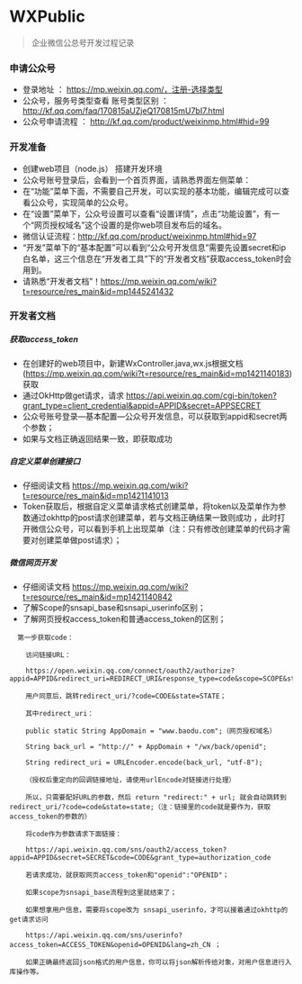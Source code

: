 # WXPublic
> 企业微信公总号开发过程记录

### 申请公众号
- 登录地址 ： https://mp.weixin.qq.com/，注册-选择类型
- 公众号，服务号类型查看  账号类型区别 ：http://kf.qq.com/faq/170815aUZjeQ170815mU7bI7.html
- 公众号申请流程 ： http://kf.qq.com/product/weixinmp.html#hid=99

### 开发准备

- 创建web项目（node.js） 搭建开发环境
- 公众号账号登录后，会看到一个首页界面，请熟悉界面左侧菜单：
- 在“功能”菜单下面，不需要自己开发，可以实现的基本功能，编辑完成可以查看公众号，实现简单的公众号。
- 在“设置”菜单下，公众号设置可以查看“设置详情”，点击“功能设置”，有一个“网页授权域名”这个设置的是你web项目发布后的域名。
- 微信认证流程：http://kf.qq.com/product/weixinmp.html#hid=97
- “开发”菜单下的“基本配置”可以看到“公众号开发信息”需要先设置secret和ip白名单，这三个信息在“开发者工具”下的“开发者文档”获取access_token时会用到。
- 请熟悉“开发者文档”！https://mp.weixin.qq.com/wiki?t=resource/res_main&id=mp1445241432

### 开发者文档

##### 获取access_token
- 在创建好的web项目中，新建WxController.java,wx.js根据文档 (https://mp.weixin.qq.com/wiki?t=resource/res_main&id=mp1421140183) 获取
- 通过OkHttp做get请求，请求 https://api.weixin.qq.com/cgi-bin/token?grant_type=client_credential&appid=APPID&secret=APPSECRET
- 公众号账号登录—基本配置—公众号开发信息，可以获取到appid和secret两个参数；
- 如果与文档正确返回结果一致，即获取成功

##### 自定义菜单创建接口

- 仔细阅读文档 https://mp.weixin.qq.com/wiki?t=resource/res_main&id=mp1421141013
- Token获取后，根据自定义菜单请求格式创建菜单，将token以及菜单作为参数通过okhttp的post请求创建菜单，若与文档正确结果一致则成功
  ，此时打开微信公众号，可以看到手机上出现菜单（注：只有修改创建菜单的代码才需要对创建菜单做post请求）；
  
##### 微信网页开发

- 仔细阅读文档 https://mp.weixin.qq.com/wiki?t=resource/res_main&id=mp1421140842
- 了解Scope的snsapi_base和snsapi_userinfo区别；
- 了解网页授权access_token和普通access_token的区别；

```
  第一步获取code：

    访问链接URL：

    https://open.weixin.qq.com/connect/oauth2/authorize?appid=APPID&redirect_uri=REDIRECT_URI&response_type=code&scope=SCOPE&state=STATE#wechat_redirect 

    用户同意后，跳转redirect_uri/?code=CODE&state=STATE；

    其中redirect_uri：

    public static String AppDomain = "www.baodu.com";（网页授权域名）

    String back_url = "http://" + AppDomain + "/wx/back/openid";

    String redirect_uri = URLEncoder.encode(back_url, "utf-8");

    （授权后重定向的回调链接地址，请使用urlEncode对链接进行处理）

    所以，只需要配好URL的参数，然后 return "redirect:" + url; 就会自动跳转到redirect_uri/?code=code&state=state;（注：链接里的code就是要作为，获取access_token的参数的）

    将code作为参数请求下面链接：

    https://api.weixin.qq.com/sns/oauth2/access_token?appid=APPID&secret=SECRET&code=CODE&grant_type=authorization_code 

    若请求成功，就获取网页access_token和"openid":"OPENID"；

    如果scope为snsapi_base流程到这里就结束了；

    如果想拿用户信息，需要将scope改为 snsapi_userinfo，才可以接着通过okhttp的get请求访问

    https://api.weixin.qq.com/sns/userinfo?access_token=ACCESS_TOKEN&openid=OPENID&lang=zh_CN ；

    如果正确最终返回json格式的用户信息，你可以将json解析传给对象，对用户信息进行入库操作等。
```










